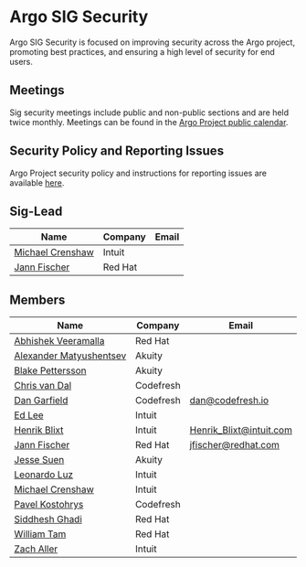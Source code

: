 # Argo SIG Security

Argo SIG Security is focused on improving security across the Argo project, promoting best practices, and ensuring a high level of security for end users.

## Meetings
Sig security meetings include public and non-public sections and are held twice monthly. Meetings can be found in the [Argo Project public calendar](https://calendar.google.com/calendar/embed?src=argoproj%40gmail.com).

## Security Policy and Reporting Issues
Argo Project security policy and instructions for reporting issues are available [here](https://github.com/argoproj/argoproj/blob/master/SECURITY.md).

## Sig-Lead
| Name                                                    | Company   | Email                       |
|---------------------------------------------------------|-----------|-----------------------------|
| [Michael Crenshaw](https://github.com/crenshaw-dev)     | Intuit    |                             |
| [Jann Fischer](https://github.com/jannfis)              | Red Hat   |                             |

## Members
| Name                                                    | Company   | Email                       |
|---------------------------------------------------------|-----------|-----------------------------|
| [Abhishek Veeramalla](https://github.com/iam-veermalla) | Red Hat   |                             |
| [Alexander Matyushentsev](https://github.com/alexmt)    | Akuity    |                             |
| [Blake Pettersson](https://github.com/blakepettersson)  | Akuity    |                             |
| [Chris van Dal](https://github.com/cvandal)             | Codefresh |                             |
| [Dan Garfield](https://github.com/todaywasawesome)      | Codefresh | dan@codefresh.io            |
| [Ed Lee](https://github.com/edlee2121)                  | Intuit    |                             |
| [Henrik Blixt](https://github.com/hblixt)               | Intuit    | Henrik_Blixt@intuit.com     |
| [Jann Fischer](https://github.com/jannfis)              | Red Hat   | jfischer@redhat.com         |
| [Jesse Suen](https://github.com/jessesuen)              | Akuity    |                             |
| [Leonardo Luz](https://github.com/leoluz)               | Intuit    |                             |
| [Michael Crenshaw](https://github.com/crenshaw-dev)     | Intuit    |                             | 
| [Pavel Kostohrys](https://github.com/pasha-codefresh)   | Codefresh |                             |
| [Siddhesh Ghadi](https://github.com/svghadi)            | Red Hat   |                             |
| [William Tam](https://github.com/wtam2018)              | Red Hat   |                             |
| [Zach Aller](https://github.com/zachaller)              | Intuit    |                             |
